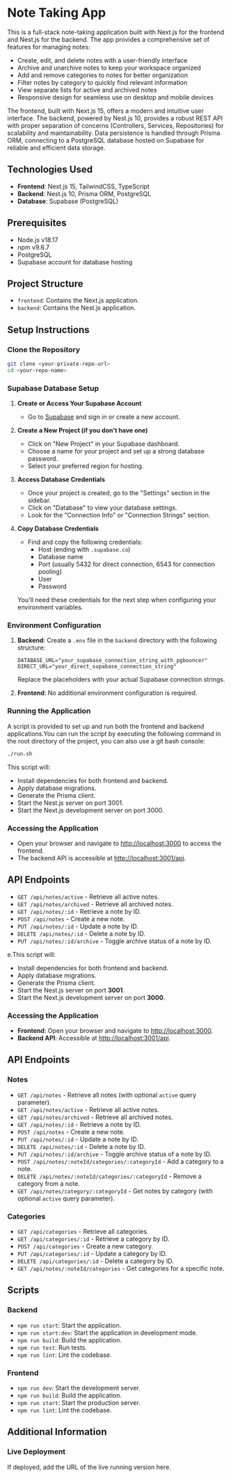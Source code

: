 # Note Taking App

This is a full-stack note-taking application built with Next.js for the frontend and Nest.js for the backend. The app provides a comprehensive set of features for managing notes:

- Create, edit, and delete notes with a user-friendly interface
- Archive and unarchive notes to keep your workspace organized
- Add and remove categories to notes for better organization
- Filter notes by category to quickly find relevant information
- View separate lists for active and archived notes
- Responsive design for seamless use on desktop and mobile devices

The frontend, built with Next.js 15, offers a modern and intuitive user interface. The backend, powered by Nest.js 10, provides a robust REST API with proper separation of concerns (Controllers, Services, Repositories) for scalability and maintainability. Data persistence is handled through Prisma ORM, connecting to a PostgreSQL database hosted on Supabase for reliable and efficient data storage.

## Technologies Used

- **Frontend**: Next.js 15, TailwindCSS, TypeScript
- **Backend**: Nest.js 10, Prisma ORM, PostgreSQL
- **Database**: Supabase (PostgreSQL)

## Prerequisites

- Node.js v18.17
- npm v9.6.7
- PostgreSQL
- Supabase account for database hosting

## Project Structure

- `frontend`: Contains the Next.js application.
- `backend`: Contains the Nest.js application.

## Setup Instructions

### Clone the Repository

```bash
git clone <your-private-repo-url>
cd <your-repo-name>
```

### Supabase Database Setup

1. **Create or Access Your Supabase Account**
   - Go to [Supabase](https://supabase.com/) and sign in or create a new account.

2. **Create a New Project (if you don't have one)**
   - Click on "New Project" in your Supabase dashboard.
   - Choose a name for your project and set up a strong database password.
   - Select your preferred region for hosting.

3. **Access Database Credentials**
   - Once your project is created, go to the "Settings" section in the sidebar.
   - Click on "Database" to view your database settings.
   - Look for the "Connection Info" or "Connection Strings" section.

4. **Copy Database Credentials**
   - Find and copy the following credentials:
     - Host (ending with `.supabase.co`)
     - Database name
     - Port (usually 5432 for direct connection, 6543 for connection pooling)
     - User
     - Password

   You'll need these credentials for the next step when configuring your environment variables.


### Environment Configuration

1. **Backend**: Create a `.env` file in the `backend` directory with the following structure:

    ```
    DATABASE_URL="your_supabase_connection_string_with_pgbouncer"
    DIRECT_URL="your_direct_supabase_connection_string"
    ```

   Replace the placeholders with your actual Supabase connection strings.

2. **Frontend**: No additional environment configuration is required.

### Running the Application

A script is provided to set up and run both the frontend and backend applications.You can run the script by executing the following command in the root directory of the project, you can also use a git bash console:

```bash
./run.sh
```

This script will:

- Install dependencies for both frontend and backend.
- Apply database migrations.
- Generate the Prisma client.
- Start the Nest.js server on port 3001.
- Start the Next.js development server on port 3000.

### Accessing the Application

- Open your browser and navigate to [http://localhost:3000](http://localhost:3000) to access the frontend.
- The backend API is accessible at [http://localhost:3001/api](http://localhost:3001/api).

## API Endpoints

- `GET /api/notes/active` - Retrieve all active notes.
- `GET /api/notes/archived` - Retrieve all archived notes.
- `GET /api/notes/:id` - Retrieve a note by ID.
- `POST /api/notes` - Create a new note.
- `PUT /api/notes/:id` - Update a note by ID.
- `DELETE /api/notes/:id` - Delete a note by ID.
- `PUT /api/notes/:id/archive` - Toggle archive status of a note by ID.

e.This script will:

- Install dependencies for both frontend and backend.
- Apply database migrations.
- Generate the Prisma client.
- Start the Nest.js server on port **3001**.
- Start the Next.js development server on port **3000**.

### Accessing the Application

- **Frontend**: Open your browser and navigate to [http://localhost:3000](http://localhost:3000).
- **Backend API**: Accessible at [http://localhost:3001/api](http://localhost:3001/api).

## API Endpoints

### Notes

- `GET /api/notes` - Retrieve all notes (with optional `active` query parameter).
- `GET /api/notes/active` - Retrieve all active notes.
- `GET /api/notes/archived` - Retrieve all archived notes.
- `GET /api/notes/:id` - Retrieve a note by ID.
- `POST /api/notes` - Create a new note.
- `PUT /api/notes/:id` - Update a note by ID.
- `DELETE /api/notes/:id` - Delete a note by ID.
- `PUT /api/notes/:id/archive` - Toggle archive status of a note by ID.
- `POST /api/notes/:noteId/categories/:categoryId` - Add a category to a note.
- `DELETE /api/notes/:noteId/categories/:categoryId` - Remove a category from a note.
- `GET /api/notes/category/:categoryId` - Get notes by category (with optional `active` query parameter).

### Categories

- `GET /api/categories` - Retrieve all categories.
- `GET /api/categories/:id` - Retrieve a category by ID.
- `POST /api/categories` - Create a new category.
- `PUT /api/categories/:id` - Update a category by ID.
- `DELETE /api/categories/:id` - Delete a category by ID.
- `GET /api/notes/:noteId/categories` - Get categories for a specific note.

## Scripts

### Backend

- `npm run start`: Start the application.
- `npm run start:dev`: Start the application in development mode.
- `npm run build`: Build the application.
- `npm run test`: Run tests.
- `npm run lint`: Lint the codebase.

### Frontend

- `npm run dev`: Start the development server.
- `npm run build`: Build the application.
- `npm run start`: Start the production server.
- `npm run lint`: Lint the codebase.

## Additional Information

### Live Deployment

If deployed, add the URL of the live running version here.
